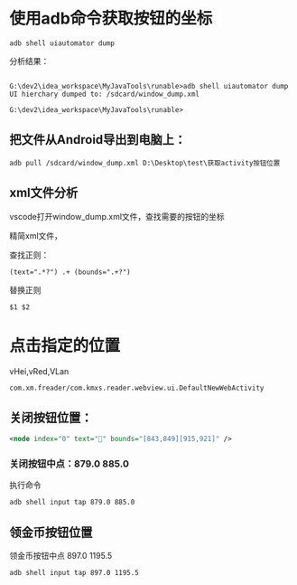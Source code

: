 # 使用adb命令获取按钮的坐标
```
adb shell uiautomator dump
```
分析结果：
```

G:\dev2\idea_workspace\MyJavaTools\runable>adb shell uiautomator dump
UI hierchary dumped to: /sdcard/window_dump.xml

G:\dev2\idea_workspace\MyJavaTools\runable>
```
## 把文件从Android导出到电脑上：
```
adb pull /sdcard/window_dump.xml D:\Desktop\test\获取activity按钮位置
```

## xml文件分析
vscode打开window_dump.xml文件，查找需要的按钮的坐标

精简xml文件，

查找正则：
```
(text=".*?") .+ (bounds=".+?")
```
替换正则
```
$1 $2
```


# 点击指定的位置
vHei,vRed,VLan
```
com.xm.freader/com.kmxs.reader.webview.ui.DefaultNewWebActivity
```
## 关闭按钮位置：
```xml
<node index="0" text="" bounds="[843,849][915,921]" />
```
### 关闭按钮中点：879.0 885.0
执行命令
```
adb shell input tap 879.0 885.0
```

## 领金币按钮位置
领金币按钮中点 897.0 1195.5
```
adb shell input tap 897.0 1195.5
```


